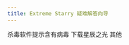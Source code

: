 ```yaml
---
title: Extreme Starry 疑难解答向导
---
```


<GuideButton to="/FAQ/LaunchingESClient/Virus">杀毒软件提示含有病毒</GuideButton>
<GuideButton to="/QuickStart/DownloadES">下载星辰之光</GuideButton>
<GuideButton to="/FAQ/Unknown">其他</GuideButton>
